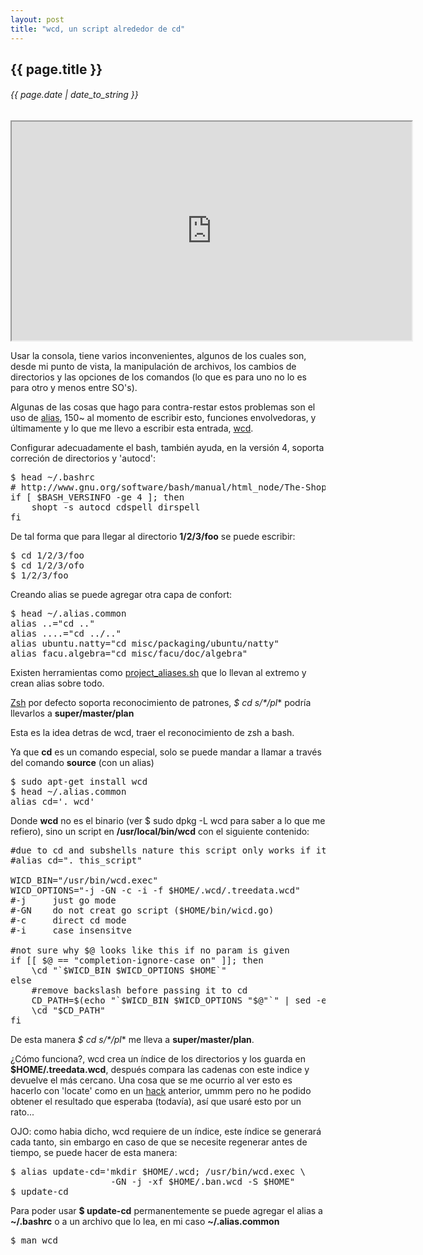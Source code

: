```yaml
---
layout: post
title: "wcd, un script alrededor de cd"
---
```


## {{ page.title }}
###### {{ page.date | date_to_string }}

<iframe  class="showterm" src="http://showterm.io/ae29f68bee555cd89c65d" width="640" height="350">&nbsp;</iframe> 

Usar la consola, tiene varios inconvenientes, algunos de los cuales son, desde mi punto de vista, la manipulación de archivos, los cambios de directorios y las opciones de los comandos (lo que es para uno no lo es para otro y menos entre SO's).

Algunas de las cosas que hago para contra-restar estos problemas son el uso de [alias](http://ss64.com/bash/alias.html), 150~ al momento de escribir esto, funciones envolvedoras, y últimamente y lo que me llevo a escribir esta entrada, [wcd](http://www.xs4all.nl/~waterlan/).

Configurar adecuadamente el bash, también ayuda, en la versión 4, soporta correción de directorios y 'autocd':

<pre class="sh_sh">
$ head ~/.bashrc
# http://www.gnu.org/software/bash/manual/html_node/The-Shopt-Builtin.html
if [ $BASH_VERSINFO -ge 4 ]; then
    shopt -s autocd cdspell dirspell                  
fi
</pre>

De tal forma que para llegar al directorio **1/2/3/foo** se puede escribir:

<pre class="sh_sh">
$ cd 1/2/3/foo
$ cd 1/2/3/ofo
$ 1/2/3/foo
</pre>

Creando alias se puede agregar otra capa de confort:

<pre class="sh_sh">
$ head ~/.alias.common
alias ..="cd .."
alias ....="cd ../.."
alias ubuntu.natty="cd misc/packaging/ubuntu/natty"
alias facu.algebra="cd misc/facu/doc/algebra"
</pre>

Existen herramientas como [project_aliases.sh](https://github.com/relevance/etc/blob/master/bash/project_aliases.sh) que lo llevan al extremo y crean alias sobre todo.

[Zsh](http://www.zsh.org) por defecto soporta reconocimiento de patrones, **$ cd s*/*/pl** podría llevarlos a **super/master/plan**

Esta es la idea detras de wcd, traer el reconocimiento de zsh a bash.

Ya que **cd** es un comando especial, solo se puede mandar a llamar a través del comando **source** (con un alias)

<pre class="sh_sh">
$ sudo apt-get install wcd
$ head ~/.alias.common
alias cd='. wcd'
</pre>

Donde **wcd** no es el binario (ver $ sudo dpkg -L wcd para saber a lo que me refiero), sino un script en **/usr/local/bin/wcd** con el siguiente contenido:

<pre class="sh_sh">
#due to cd and subshells nature this script only works if it's sourced
#alias cd=". this_script"

WICD_BIN="/usr/bin/wcd.exec"
WICD_OPTIONS="-j -GN -c -i -f $HOME/.wcd/.treedata.wcd"
#-j     just go mode
#-GN    do not creat go script ($HOME/bin/wicd.go)
#-c     direct cd mode
#-i     case insensitve

#not sure why $@ looks like this if no param is given
if [[ $@ == "completion-ignore-case on" ]]; then
    \cd "`$WICD_BIN $WICD_OPTIONS $HOME`"
else
    #remove backslash before passing it to cd
    CD_PATH=$(echo "`$WICD_BIN $WICD_OPTIONS "$@"`" | sed -e 's:\\::g')                                                                                                                                                          
    \cd "$CD_PATH"
fi
</pre>

De esta manera **$ cd s*/*/pl** me lleva a **super/master/plan**.

¿Cómo funciona?, wcd crea un índice de los directorios y los guarda en **$HOME/.treedata.wcd**, después compara las cadenas con este indice y devuelve el más cercano. Una cosa que se me ocurrio al ver esto es hacerlo con 'locate' como en un [hack](http://www.vim.org/scripts/script.php?script_id=2871) anterior, ummm pero no he podido obtener el resultado que esperaba (todavía), así que usaré esto por un rato...

OJO: como habia dicho, wcd requiere de un índice, este índice se generará cada tanto, sin embargo en caso de que se necesite regenerar antes de tiempo, se puede hacer de esta manera:

<pre class="sh_sh">
$ alias update-cd='mkdir $HOME/.wcd; /usr/bin/wcd.exec \
                   -GN -j -xf $HOME/.ban.wcd -S $HOME"
$ update-cd
</pre>

Para poder usar **$ update-cd** permanentemente se puede agregar el alias a **~/.bashrc** o a un archivo que lo lea, en mi caso **~/.alias.common**

<pre class="sh_sh">
$ man wcd
</pre>

